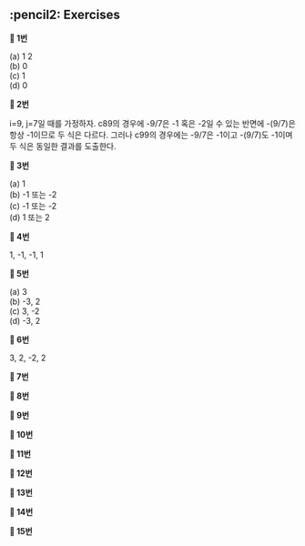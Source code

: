<h2>:pencil2: Exercises</h2>

**:pushpin: 1번**

(a) 1 2<br>
(b) 0<br>
(c) 1<br>
(d) 0<br>

**:pushpin: 2번**

i=9, j=7일 때를 가정하자. c89의 경우에 -9/7은 -1 혹은 -2일 수 있는 반면에 -(9/7)은 항상 -1이므로 두 식은 다르다. 그러나 c99의 경우에는 -9/7은 -1이고 -(9/7)도 -1이며 두 식은 동일한 결과를 도출한다.<br>

**:pushpin: 3번**

(a) 1<br>
(b) -1 또는 -2<br>
(c) -1 또는 -2<br>
(d) 1 또는 2<br>

**:pushpin: 4번**

1, -1, -1, 1

**:pushpin: 5번**

(a) 3<br>
(b) -3, 2<br>
(c) 3, -2<br>
(d) -3, 2<br>

**:pushpin: 6번**

3, 2, -2, 2

**:pushpin: 7번**

**:pushpin: 8번**

**:pushpin: 9번**

**:pushpin: 10번**


**:pushpin: 11번**

**:pushpin: 12번**

**:pushpin: 13번**

**:pushpin: 14번**

**:pushpin: 15번**
